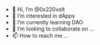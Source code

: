- 👋 Hi, I’m @0x220volt
- 👀 I’m interested in dApps
- 🌱 I’m currently learning DAO
- 💞️ I’m looking to collaborate on ...
- 📫 How to reach me ...

<!---
0x220volt/0x220volt is a ✨ special ✨ repository because its `README.md` (this file) appears on your GitHub profile.
You can click the Preview link to take a look at your changes.
--->
